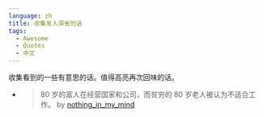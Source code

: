 ```yaml
---
language: zh
title: 收集发人深省的话
tags:
  - Awesome
  - Quotes
  - 中文
---
```


收集看到的一些有意思的话。值得高亮再次回味的话。

- > 80 岁的富人在经营国家和公司，而贫穷的 80 岁老人被认为不适合工作。
  > by [nothing_in_my_mind](https://www.reddit.com/r/TooAfraidToAsk/comments/pgvecw/how_are_7080_year_olds_generally_regarded_as/hbffv43/?utm_source=reddit&utm_medium=web2x&context=3)
